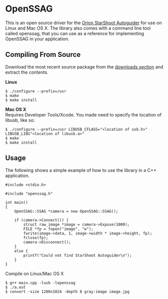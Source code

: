 OpenSSAG
============
This is an open source driver for the [Orion StarShoot
Autoguider](http://www.telescope.com/Astrophotography/Astrophotography-Cameras/Orion-StarShoot-AutoGuider/pc/-1/c/4/sc/58/p/52064.uts) for use on Linux and Mac OS X. The library also comes with a command line tool called openssag, that you can use as a reference for implementing OpenSSAG in your application.

Compiling From Source
---------------------
Download the most recent source package from the [downloads section](https://github.com/CortexAstronomy/OpenSSAG/downloads) and extract the contents.

**Linux**

```
$ ./configure --prefix=/usr
$ make
$ make install
```

**Mac OS X**  
Requires Developer Tools/Xcode. You made need to specify the location of libusb, like so:

```
$ ./configure --prefix=/usr LIBUSB_CFLAGS="<location of usb.h>" LIBUSB_LIBS"<location of libusb.a>"
$ make
$ make install
```

Usage
-----
The following shows a simple example of how to use the library in a C++ application.  

```
#include <stdio.h>

#include "openssag.h"

int main()
{
    OpenSSAG::SSAG *camera = new OpenSSAG::SSAG();
    
    if (camera->Connect()) {
        struct raw_image *image = camera->Expose(1000);
        FILE *fp = fopen("image", "w");
        fwrite(image->data, 1, image->width * image->height, fp);
        fclose(fp);
        camera->Disconnect();
    }
    else {
        printf("Could not find StarShoot Autoguider\n");
    }
}
```

Compile on Linux/Mac OS X

```
$ g++ main.cpp -lusb -lopenssag
$ ./a.out
$ convert -size 1280x1024 -depth 8 gray:image image.jpg
```
